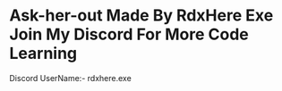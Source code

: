 # Ask-her-out Made By RdxHere Exe Join My Discord For More Code Learning 

Discord UserName:- rdxhere.exe
